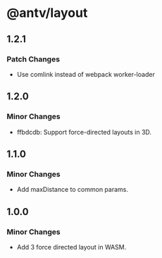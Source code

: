 # @antv/layout

## 1.2.1

### Patch Changes

- Use comlink instead of webpack worker-loader

## 1.2.0

### Minor Changes

- ffbdcdb: Support force-directed layouts in 3D.

## 1.1.0

### Minor Changes

- Add maxDistance to common params.

## 1.0.0

### Minor Changes

- Add 3 force directed layout in WASM.
